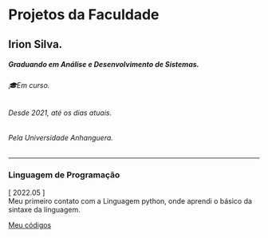 # Projetos da Faculdade
Irion Silva.  
---
##### Graduando em Análise e Desenvolvimento de Sistemas.  
###### 🎓Em curso.  
###### Desde 2021, até os dias atuais.  
###### Pela Universidade Anhanguera.  
---
### Linguagem de Programação
[ 2022.05 ]  
Meu primeiro contato com a Linguagem python, onde aprendi o básico da sintaxe da linguagem.  

[Meu códigos](https://github.com/irion-silva/projetos-da-faculdade/tree/main/linguagem-de-programacao)
  

